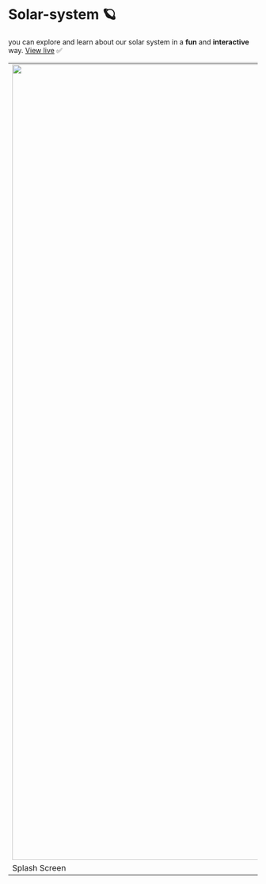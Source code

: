 # Solar-system 🪐
you can explore and learn about our solar system in a **fun** and **interactive** way.
[View live](https://solar-system-app-3d.netlify.app) ✅

<table border="0">
 <tr>
    <td><img width="1604" src="https://user-images.githubusercontent.com/87017227/215339027-9f0c1aff-2712-4e8c-9262-b7525a5b5839.png"></td>
    <td><img width="1604" src="https://user-images.githubusercontent.com/87017227/215339891-d789ae97-e53b-4321-b4ee-f10231f6fc8d.png"></td>
 </tr>
 <tr>
    <td>Splash Screen</td>
    <td>About Planet</td>
 </tr>
</table>
 
